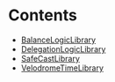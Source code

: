 

# Contents
- [BalanceLogicLibrary](BalanceLogicLibrary.sol/library.BalanceLogicLibrary.md)
- [DelegationLogicLibrary](DelegationLogicLibrary.sol/library.DelegationLogicLibrary.md)
- [SafeCastLibrary](SafeCastLibrary.sol/library.SafeCastLibrary.md)
- [VelodromeTimeLibrary](VelodromeTimeLibrary.sol/library.VelodromeTimeLibrary.md)

